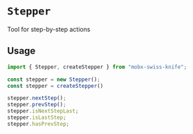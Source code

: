 # `Stepper`   

Tool for step-by-step actions   

## Usage   

```ts
import { Stepper, createStepper } from "mobx-swiss-knife";

const stepper = new Stepper();
const stepper = createStepper()

stepper.nextStep();
stepper.prevStep();
stepper.isNextStepLast;
stepper.isLastStep;
stepper.hasPrevStep;
```